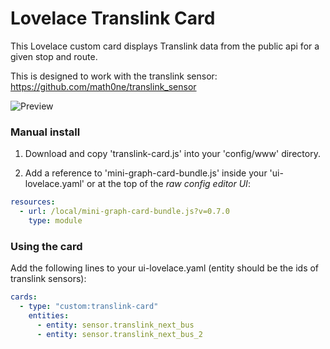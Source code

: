 # Lovelace Translink Card
This Lovelace custom card displays Translink data from the public api for a given stop and route.

This is designed to work with the translink sensor: https://github.com/math0ne/translink_sensor

![Preview](https://github.com/math0ne/translink-card/blob/master/translink-card.png?raw=true)

### Manual install
1. Download and copy 'translink-card.js' into your 'config/www' directory.

2. Add a reference to 'mini-graph-card-bundle.js' inside your 'ui-lovelace.yaml' or at the top of the *raw config editor UI*:

```yaml
resources:
  - url: /local/mini-graph-card-bundle.js?v=0.7.0
    type: module
```

###  Using the card
Add the following lines to your ui-lovelace.yaml (entity should be the ids of translink sensors):

```yaml
cards:
  - type: "custom:translink-card"
    entities: 
      - entity: sensor.translink_next_bus
      - entity: sensor.translink_next_bus_2
```
